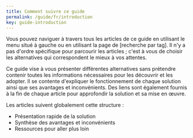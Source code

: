 ```yaml
---
title: Comment suivre ce guide
permalink: /guide/fr/introduction
key: guide-introduction
---
```


Vous pouvez naviguer à travers tous les articles de ce guide en utilisant le menu situé à gauche ou en utilisant la page de [recherche par tag]. Il n'y a pas d'ordre spécifique pour parcourir les articles ; c'est à vous de choisir les alternatives qui correspondent le mieux à vos attentes.

Ce guide vise à vous présenter différentes alternatives sans prétendre contenir toutes les informations nécessaires pour les découvrir et les adopter. Il se contente d'expliquer le fonctionnement de chaque solution ainsi que ses avantages et inconvénients. Des liens sont également fournis à la fin de chaque article pour approfondir la solution et sa mise en œuvre.

Les articles suivent globalement cette structure :

- Présentation rapide de la solution
- Synthèse des avantages et inconvénients
- Ressources pour aller plus loin